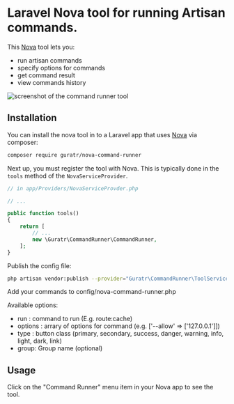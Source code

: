 # Laravel Nova tool for running Artisan commands.


This [Nova](https://nova.laravel.com) tool lets you:
- run artisan commands
- specify options for commands
- get command result
- view commands history

![screenshot of the command runner tool](https://user-images.githubusercontent.com/1502853/50797697-16c4f100-12ef-11e9-99b0-2bf9736236f1.png)

## Installation

You can install the nova tool in to a Laravel app that uses [Nova](https://nova.laravel.com) via composer:

```bash
composer require guratr/nova-command-runner
```

Next up, you must register the tool with Nova. This is typically done in the `tools` method of the `NovaServiceProvider`.

```php
// in app/Providers/NovaServiceProvder.php

// ...

public function tools()
{
    return [
        // ...
        new \Guratr\CommandRunner\CommandRunner,
    ];
}
```

Publish the config file:

``` bash
php artisan vendor:publish --provider="Guratr\CommandRunner\ToolServiceProvider"
```

Add your commands to config/nova-command-runner.php

Available options:
- run : command to run (E.g. route:cache)
- options : arrary of options for command (e.g. ['--allow' => ['127.0.0.1']])  
- type : button class (primary, secondary, success, danger, warning, info, light, dark, link) 
- group: Group name (optional)

## Usage

Click on the "Command Runner" menu item in your Nova app to see the tool.
